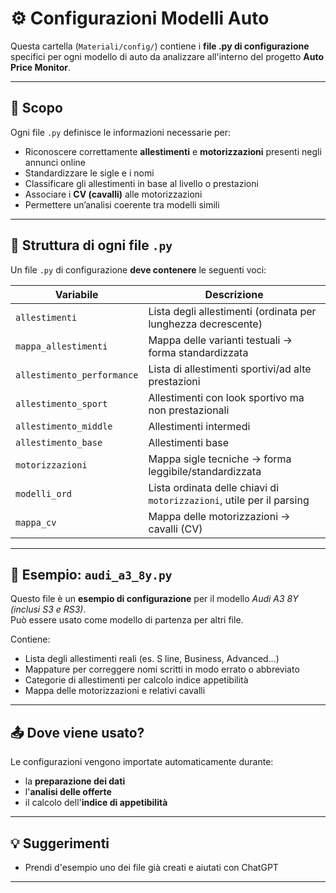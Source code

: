 # ⚙️ Configurazioni Modelli Auto

Questa cartella (`Materiali/config/`) contiene i **file .py di configurazione** specifici per ogni modello di auto da analizzare all'interno del progetto **Auto Price Monitor**.

---

## 📝 Scopo

Ogni file `.py` definisce le informazioni necessarie per:
- Riconoscere correttamente **allestimenti** e **motorizzazioni** presenti negli annunci online
- Standardizzare le sigle e i nomi
- Classificare gli allestimenti in base al livello o prestazioni
- Associare i **CV (cavalli)** alle motorizzazioni
- Permettere un’analisi coerente tra modelli simili

---

## 📄 Struttura di ogni file `.py`

Un file `.py` di configurazione **deve contenere** le seguenti voci:

| Variabile                 | Descrizione                                                                 |
|--------------------------|-----------------------------------------------------------------------------|
| `allestimenti`           | Lista degli allestimenti (ordinata per lunghezza decrescente)              |
| `mappa_allestimenti`     | Mappa delle varianti testuali → forma standardizzata                       |
| `allestimento_performance` | Lista di allestimenti sportivi/ad alte prestazioni                       |
| `allestimento_sport`     | Allestimenti con look sportivo ma non prestazionali                        |
| `allestimento_middle`    | Allestimenti intermedi                                                      |
| `allestimento_base`      | Allestimenti base                                                           |
| `motorizzazioni`         | Mappa sigle tecniche → forma leggibile/standardizzata                      |
| `modelli_ord`            | Lista ordinata delle chiavi di `motorizzazioni`, utile per il parsing      |
| `mappa_cv`               | Mappa delle motorizzazioni → cavalli (CV)                                  |

---

## 📁 Esempio: `audi_a3_8y.py`

Questo file è un **esempio di configurazione** per il modello *Audi A3 8Y (inclusi S3 e RS3)*.  
Può essere usato come modello di partenza per altri file.

Contiene:
- Lista degli allestimenti reali (es. S line, Business, Advanced…)
- Mappature per correggere nomi scritti in modo errato o abbreviato
- Categorie di allestimenti per calcolo indice appetibilità
- Mappa delle motorizzazioni e relativi cavalli

---

## 📤 Dove viene usato?

Le configurazioni vengono importate automaticamente durante:
- la **preparazione dei dati**
- l'**analisi delle offerte**
- il calcolo dell'**indice di appetibilità**

---

## 💡 Suggerimenti

- Prendi d'esempio uno dei file già creati e aiutati con ChatGPT

---
